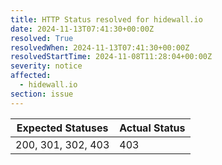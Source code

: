 ```yaml
---
title: HTTP Status resolved for hidewall.io
date: 2024-11-13T07:41:30+00:00Z
resolved: True
resolvedWhen: 2024-11-13T07:41:30+00:00Z
resolvedStartTime: 2024-11-08T11:28:04+00:00Z
severity: notice
affected:
  - hidewall.io
section: issue
---
```


| Expected Statuses | Actual Status  |
|-------------------|----------------|
| 200, 301, 302, 403 | 403 |
